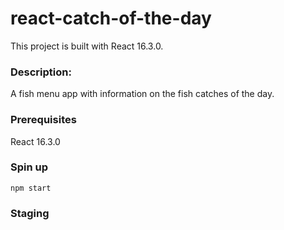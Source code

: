 # react-catch-of-the-day

This project is built with React 16.3.0.

### Description:
A fish menu app with information on the fish catches of the day.

### Prerequisites
React 16.3.0

### Spin up
```npm start```

### Staging

